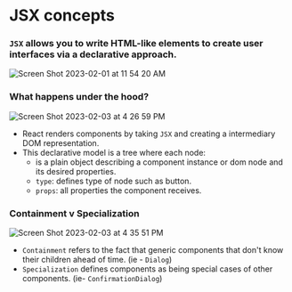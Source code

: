 # JSX concepts

### `JSX` allows you to write HTML-like elements to create user interfaces via a declarative approach.

![Screen Shot 2023-02-01 at 11 54 20 AM](https://user-images.githubusercontent.com/38666573/216710903-fad3008d-fc29-4381-9ac4-cdc8ce94920f.png)


### What happens under the hood?

![Screen Shot 2023-02-03 at 4 26 59 PM](https://user-images.githubusercontent.com/38666573/216714001-a72da467-1640-4160-96ee-e68439626e02.png)

- React renders components by taking `JSX` and creating a intermediary DOM representation.
- This declarative model is a tree where each node:
  - is a plain object describing a component instance or dom node and its desired properties.
  - `type`: defines type of node such as button.
  - `props`: all properties the component receives.

### Containment v Specialization
![Screen Shot 2023-02-03 at 4 35 51 PM](https://user-images.githubusercontent.com/38666573/216715279-3ce77dc2-47ec-4775-92c3-489942df8a69.png)

- `Containment` refers to the fact that generic components that don't know their children ahead of time. (ie - `Dialog`)
- `Specialization` defines components as being special cases of other components. (ie- `ConfirmationDialog`)

